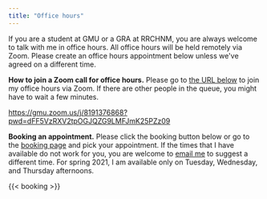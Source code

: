 ```yaml
---
title: "Office hours"
---
```


If you are a student at GMU or a GRA at RRCHNM, you are always welcome to talk with me in office hours. All office hours will be held remotely via Zoom. Please create an office hours appointment below unless we've agreed on a different time. 

**How to join a Zoom call for office hours.** Please go to [the URL below](https://gmu.zoom.us/j/8191376868?pwd=dFF5VzRXV2tpOGJQZG9LMFJmK25PZz09) to join my office hours via Zoom. If there are other people in the queue, you might have to wait a few minutes.

<https://gmu.zoom.us/j/8191376868?pwd=dFF5VzRXV2tpOGJQZG9LMFJmK25PZz09> 

**Booking an appointment.** Please click the booking button below or go to the [booking page](https://lincolnmullen.youcanbook.me/) and pick your appointment. If the times that I have available do not work for you, you are welcome to [email me](mailto:lmullen@gmu.edu) to suggest a different time. For spring 2021, I am available only on Tuesday, Wednesday, and Thursday afternoons.

{{< booking >}}
